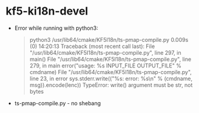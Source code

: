 kf5-ki18n-devel
===============

+ Error while running with python3:

    > python3 /usr/lib64/cmake/KF5I18n/ts-pmap-compile.py                                                                                                                                                                                                      0.009s (0) 14:20:13
    Traceback (most recent call last):
      File "/usr/lib64/cmake/KF5I18n/ts-pmap-compile.py", line 297, in <module>
        main()
      File "/usr/lib64/cmake/KF5I18n/ts-pmap-compile.py", line 279, in main
        error("usage: %s INPUT_FILE OUTPUT_FILE" % cmdname)
      File "/usr/lib64/cmake/KF5I18n/ts-pmap-compile.py", line 23, in error
        sys.stderr.write(("%s: error: %s\n" % (cmdname, msg)).encode(lenc))
    TypeError: write() argument must be str, not bytes

+ ts-pmap-compile.py - no shebang
